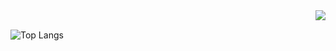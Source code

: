 
<!--
**Sphinm/Sphinm** is a ✨ _special_ ✨ repository because its `README.md` (this file) appears on your GitHub profile.

Here are some ideas to get you started:

- 🔭 I’m currently working on ...
- 🌱 I’m currently learning ...
- 👯 I’m looking to collaborate on ...
- 🤔 I’m looking for help with ...
- 💬 Ask me about ...
- 📫 How to reach me: ...
- 😄 Pronouns: ...
- ⚡ Fun fact: ...
-->


<img src="https://github-readme-stats.mrdulin.vercel.app/api?username=Sphinm&show_icons=true&hide_border=true&icon_color=586069&title_color=a0a9af" align="right">

<br/> ![Top Langs](https://github-readme-stats.vercel.app/api/top-langs/?username=Sphinm&layout=compact)
